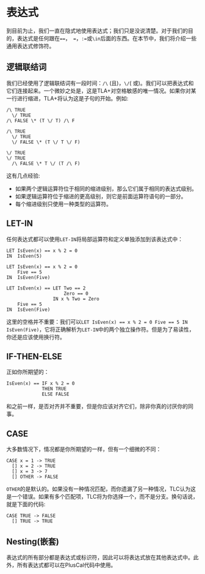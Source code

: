 # 表达式

到目前为止，我们一直在隐式地使用表达式；我们只是没说清楚。对于我们的目的，表达式是任何跟在`==`，` =`，`:=`或`\in`后面的东西。在本节中，我们将介绍一些通用表达式修饰符。

## 逻辑联结词

我们已经使用了逻辑联结词有一段时间：`/\` (且)，`\/`( 或)。我们可以把表达式和它们连接起来。一个微妙之处是，这是TLA+对空格敏感的唯一情况。如果你对某一行进行缩进，TLA+将认为这是子句的开始。例如:

```
/\ TRUE
  \/ TRUE
/\ FALSE \* (T \/ T) /\ F

/\ TRUE
  \/ TRUE
  \/ FALSE \* (T \/ T \/ F)

\/ TRUE
\/ TRUE
  /\ FALSE \* T \/ (T /\ F)
```

这有几点经验:

* 如果两个逻辑运算符位于相同的缩进级别，那么它们属于相同的表达式级别。
* 如果逻辑运算符位于缩进的更高级别，则它是前面运算符语句的一部分。
* 每个缩进级别只使用一种类型的运算符。



## LET-IN

 任何表达式都可以使用`LET-IN`将局部运算符和定义单独添加到该表达式中：

```
LET IsEven(x) == x % 2 = 0
IN  IsEven(5)

LET IsEven(x) == x % 2 = 0
    Five == 5
IN  IsEven(Five)

LET IsEven(x) == LET Two == 2
                     Zero == 0
                 IN x % Two = Zero
    Five == 5
IN  IsEven(Five)
```

这里的空格并不重要：我们可以`LET IsEven(x) == x % 2 = 0 Five == 5 IN IsEven(Five)`，它将正确解析为`LET-IN`中的两个独立操作符。但是为了易读性，你还是应该使用换行符。



## IF-THEN-ELSE

正如你所期望的：

```
IsEven(x) == IF x % 2 = 0 
             THEN TRUE
             ELSE FALSE
```

和之前一样，是否对齐并不重要，但是你应该对齐它们，除非你真的讨厌你的同事。



## CASE

大多数情况下，情况都是你所期望的一样，但有一个细微的不同：

```
CASE x = 1 -> TRUE
  [] x = 2 -> TRUE
  [] x = 3 -> 7
  [] OTHER -> FALSE
```

`OTHER`的是默认的。如果没有一种情况匹配，而你遗漏了另一种情况，TLC认为这是一个错误。如果有多个匹配项，TLC将为你选择一个，而不是分支。换句话说，就是下面的代码:

```
CASE TRUE -> FALSE
  [] TRUE -> TRUE
```



## Nesting(嵌套)

表达式的所有部分都是表达式或标识符，因此可以将表达式放在其他表达式中。此外，所有表达式都可以在PlusCal代码中使用。